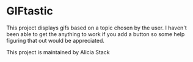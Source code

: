 # GIFtastic

This project displays gifs based on a topic chosen by the user. I haven't been able to get the anything to work if you add a button so some 
help figuring that out would be appreciated.

This project is maintained by Alicia Stack